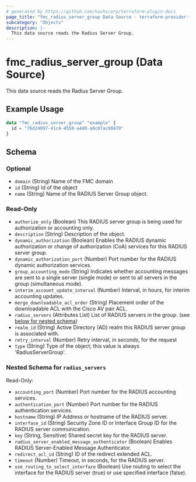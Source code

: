 ```yaml
---
# generated by https://github.com/hashicorp/terraform-plugin-docs
page_title: "fmc_radius_server_group Data Source - terraform-provider-fmc"
subcategory: "Objects"
description: |-
  This data source reads the Radius Server Group.
---
```


# fmc_radius_server_group (Data Source)

This data source reads the Radius Server Group.

## Example Usage

```terraform
data "fmc_radius_server_group" "example" {
  id = "76d24097-41c4-4558-a4d0-a8c07ac08470"
}
```

<!-- schema generated by tfplugindocs -->
## Schema

### Optional

- `domain` (String) Name of the FMC domain
- `id` (String) Id of the object
- `name` (String) Name of the RADIUS Server Group object.

### Read-Only

- `authorize_only` (Boolean) This RADIUS server group is being used for authorization or accounting only.
- `description` (String) Description of the object.
- `dynamic_authorization` (Boolean) Enables the RADIUS dynamic authorization or change of authorization (CoA) services for this RADIUS server group.
- `dynamic_authorization_port` (Number) Port number for the RADIUS dynamic authorization services.
- `group_accounting_mode` (String) Indicates whether accounting messages are sent to a single server (single mode) or sent to all servers in the group (simultaneous mode).
- `interim_account_update_interval` (Number) Interval, in hours, for interim accounting updates.
- `merge_downloadable_acl_order` (String) Placement order of the downloadable ACL with the Cisco AV pair ACL.
- `radius_servers` (Attributes List) List of RADIUS servers in the group. (see [below for nested schema](#nestedatt--radius_servers))
- `realm_id` (String) Active Directory (AD) realm this RADIUS server group is associated with.
- `retry_interval` (Number) Retry interval, in seconds, for the request
- `type` (String) Type of the object; this value is always 'RadiusServerGroup'.

<a id="nestedatt--radius_servers"></a>
### Nested Schema for `radius_servers`

Read-Only:

- `accounting_port` (Number) Port number for the RADIUS accounting services.
- `authentication_port` (Number) Port number for the RADIUS authentication services.
- `hostname` (String) IP Address or hostname of the RADIUS server.
- `interface_id` (String) Security Zone ID or Interface Group ID for the RADIUS server communication.
- `key` (String, Sensitive) Shared secret key for the RADIUS server.
- `radius_server_enabled_message_authenticator` (Boolean) Enables RADIUS Server-Enabled Message Authenticator.
- `redirect_acl_id` (String) ID of the redirect extended ACL.
- `timeout` (Number) Timeout, in seconds, for the RADIUS server.
- `use_routing_to_select_interface` (Boolean) Use routing to select the interface for the RADIUS server (true) or use specified interface (false).
